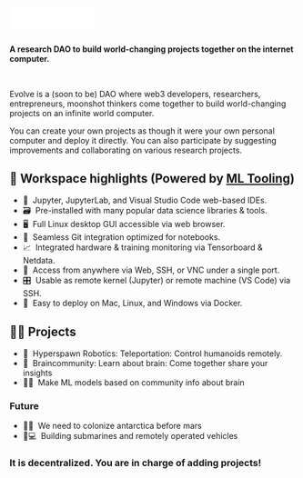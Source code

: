 <h1 align="left">
    <a href="https://github.com/Evolve-Community" title="Evolve">
    <img width=30% alt="" src="https://github.com/Evolve-Community/workspace/blob/main/docs/images/evolve-white-logo.png"> </a>
    <br>
</h1>

<p align="left">
    <strong>A research DAO to build world-changing projects together on the internet computer.</strong>
</p>
<br>

Evolve is a (soon to be) DAO where web3 developers, researchers, entrepreneurs, moonshot thinkers come together to build world-changing projects on an infinite world computer. 

You can create your own projects as though it were your own personal computer and deploy it directly. You can also participate by suggesting improvements and collaborating on various research projects.

## 🌈 Workspace highlights (Powered by [ML Tooling](https://github.com/ml-tooling))

- 💫&nbsp; Jupyter, JupyterLab, and Visual Studio Code web-based IDEs.
- 🗃&nbsp; Pre-installed with many popular data science libraries & tools.
- 🖥&nbsp; Full Linux desktop GUI accessible via web browser.
- 🔀&nbsp; Seamless Git integration optimized for notebooks.
- 📈&nbsp; Integrated hardware & training monitoring via Tensorboard & Netdata.
- 🚪&nbsp; Access from anywhere via Web, SSH, or VNC under a single port.
- 🎛&nbsp; Usable as remote kernel (Jupyter) or remote machine (VS Code) via SSH.
- 🐳&nbsp; Easy to deploy on Mac, Linux, and Windows via Docker.

## 👨‍💻 Projects

- 🤖&nbsp; Hyperspawn Robotics: Teleportation: Control humanoids remotely.
- 🧠&nbsp; Braincommunity: Learn about brain: Come together share your insights
- 👨‍💻&nbsp; Make ML models based on community info about brain
### Future
- 🤽‍♂️&nbsp; We need to colonize antarctica before mars
- 🤿💻&nbsp; Building submarines and remotely operated vehicles

### It is decentralized. You are in charge of adding projects!
